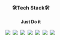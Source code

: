 <h3 align='center'>🛠Tech Stack🛠</h3>

<h4 align='center'>Just Do it</h4>

<p align='center'>
  <img src="https://img.shields.io/badge/Python-3766AB?style=flat-square&logo=Python&logoColor=white"/></a>&nbsp
  <img src="https://img.shields.io/badge/JAVA-F40D12?style=flat-square&logo=JAVA&logoColor=white"/></a>&nbsp
  <img src="https://img.shields.io/badge/C-0B2C4A?style=flat-square&logo=C&logoColor=white"/></a>&nbsp
  <img src="https://img.shields.io/badge/Oracle-C70D2C?style=flat-square&logo=Oracle&logoColor=white"/></a>&nbsp
  <img src="https://img.shields.io/badge/MSSQL-00A98F?style=flat-square&logo=MSSQL&logoColor=white"/></a>&nbsp
  <img src="https://img.shields.io/badge/css-0085CA?style=flat-square&logo=html3&logoColor=white"/></a>&nbsp
  <img src="https://img.shields.io/badge/JavaScript-FF9A00?style=flat-square&logo=Javascript&logoColor=white"/></a>&nbsp
</p>

